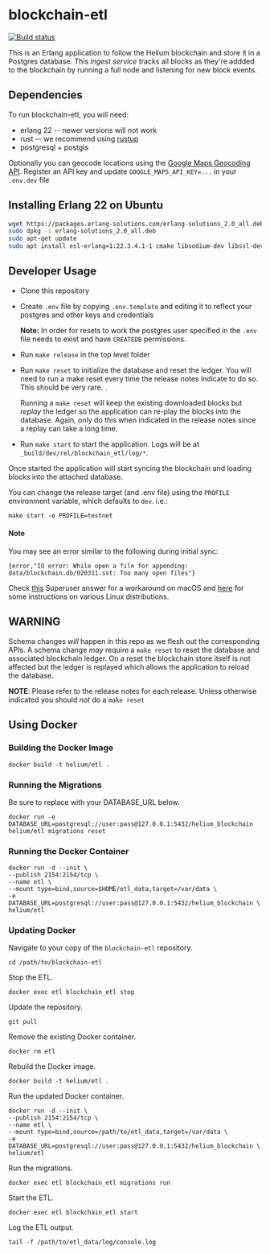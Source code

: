 # blockchain-etl

[![Build status](https://badge.buildkite.com/a1f6f5135577f0039b6bd6821d5c8f87466ff9c024dbf4a60b.svg)](https://buildkite.com/helium/blockchain-etl)

This is an Erlang application to follow the Helium blockchain and
store it in a Postgres database. This _ingest service_ tracks all
blocks as they're addded to the blockchain by running a full node and
listening for new block events.


## Dependencies

To run blockchain-etl, you will need:

* erlang 22 -- newer versions will not work
* rust -- we recommend using [rustup](https://rustup.rs/)
* postgresql + postgis

Optionally you can geocode locations using the [Google Maps Geocoding API](https://developers.google.com/maps/documentation/geocoding/start).
Register an API key and update `GOOGLE_MAPS_API_KEY=...` in your `.env.dev` file

## Installing Erlang 22 on Ubuntu

```bash
wget https://packages.erlang-solutions.com/erlang-solutions_2.0_all.deb
sudo dpkg -i erlang-solutions_2.0_all.deb
sudo apt-get update
sudo apt install esl-erlang=1:22.3.4.1-1 cmake libsodium-dev libssl-dev build-essential
```

## Developer Usage

* Clone this repository
* Create `.env` file by copying `.env.template` and editing it to
  reflect your postgres and other keys and credentials

  **Note:** In order for resets to work the postgres user specified in
  the `.env` file needs to exist and have `CREATEDB` permissions.

* Run `make release` in the top level folder
* Run `make reset` to initialize the database and reset the ledger. You will
  need to run a make reset every time the release notes indicate to do so. This
  should be very rare. .

  Running a `make reset` will keep the existing downloaded blocks but _replay_
  the ledger so the application can re-play the blocks into the database. Again,
  only do this when indicated in the release notes since a replay can take a
  long time.
* Run `make start` to start the application. Logs will be at
  `_build/dev/rel/blockchain_etl/log/*`.

Once started the application will start syncing the blockchain and
loading blocks into the attached database.

You can change the release target (and .env file) using the `PROFILE`
environment variable, which defaults to `dev`. i.e.:

```
make start -e PROFILE=testnet
```

#### Note
You may see an error similar to the following during initial sync:

`{error,"IO error: While open a file for appending: data/blockchain.db/020311.sst: Too many open files"}`

Check [this](https://superuser.com/a/443168) Superuser answer for a workaround
on macOS and
[here](https://docs.riak.com/riak/kv/latest/using/performance/open-files-limit/index.html)
for some instructions on various Linux distributions.


## WARNING

Schema changes _will_ happen in this repo as we flesh out the
corresponding APIs. A schema change _may_ require a `make reset` to
reset the database and associated blockchain ledger. On a reset the
blockchain store itself is not affected but the ledger is replayed
which allows the application to reload the database.

**NOTE**: Please refer to the release notes for each release. Unless otherwise
indicated you should _not_ do a `make reset`

## Using Docker

### Building the Docker Image

`docker build -t helium/etl .`

### Running the Migrations

Be sure to replace with your DATABASE_URL below.

```
docker run -e DATABASE_URL=postgresql://user:pass@127.0.0.1:5432/helium_blockchain helium/etl migrations reset
```

### Running the Docker Container
```
docker run -d --init \
--publish 2154:2154/tcp \
--name etl \
--mount type=bind,source=$HOME/etl_data,target=/var/data \
-e DATABASE_URL=postgresql://user:pass@127.0.0.1:5432/helium_blockchain \
helium/etl
```

### Updating Docker

Navigate to your copy of the `blockchain-etl` repository.

`cd /path/to/blockchain-etl`

Stop the ETL.

`docker exec etl blockchain_etl stop`

Update the repository.

`git pull`

Remove the existing Docker container.

`docker rm etl`

Rebuild the Docker image.

`docker build -t helium/etl .`

Run the updated Docker container.

```
docker run -d --init \
--publish 2154:2154/tcp \
--name etl \
--mount type=bind,source=/path/to/etl_data,target=/var/data \
-e DATABASE_URL=postgresql://user:pass@127.0.0.1:5432/helium_blockchain \
helium/etl
```

Run the migrations.

`docker exec etl blockchain_etl migrations run`

Start the ETL.

`docker exec etl blockchain_etl start`

Log the ETL output.

`tail -f /path/to/etl_data/log/console.log`
